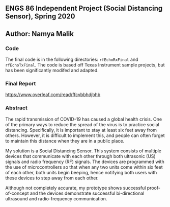 ## ENGS 86 Independent Project (Social Distancing Sensor), Spring 2020
## Author: Namya Malik

### Code
The final code is in the following directories: `rfEchoRxFinal` and `rfEchoTxFinal`. The code is based off Texas Instrument sample projects, but has been significantly modifed and adapted.

### Final Report
https://www.overleaf.com/read/ffcvbbhdjbhb

### Abstract
The rapid transmission of COVID-19 has caused a global health crisis. One of the primary ways to reduce the spread of the virus is to practice social distancing. Specifically, it is important to stay at least six feet away from others. However, it is difficult to implement this, and people can often forget to maintain this distance when they are in a public place.

My solution is a Social Distancing Sensor. This system consists of multiple devices that communicate with each other through both ultrasonic (US) signals and radio frequency (RF) signals. The devices are programmed with the use of microcontrollers so that when any two units come within six feet of each other, both units begin beeping, hence notifying both users with these devices to step away from each other.

Although not completely accurate, my prototype shows successful proof-of-concept and the devices demonstrate successful bi-directional ultrasound and radio-frequency communication.
